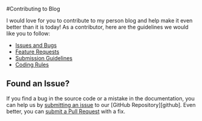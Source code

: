 #Contributing to Blog


I would love for you to contribute to my person blog and help make it even better than it is
today! As a contributor, here are the guidelines we would like you to follow:


- [Issues and Bugs](#issue)
- [Feature Requests](#feature)
- [Submission Guidelines](#submit)
- [Coding Rules](#rules)


## <a name="issue"></a> Found an Issue?
If you find a bug in the source code or a mistake in the documentation, you can help us by
[submitting an issue](#issue) to our [GitHub Repository][github]. Even better, you can
[submit a Pull Request](#submit) with a fix.
